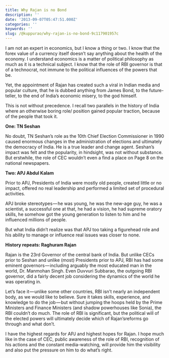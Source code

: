 ```yaml
---
title: Why Rajan is no Bond
description: ''
date: '2013-09-07T05:47:51.000Z'
categories: ''
keywords: ''
slug: /@kuppurao/why-rajan-is-no-bond-9c117901957c
---
```


I am not an expert in economics, but I know a thing or two. I know that the forex value of a currency itself doesn’t say anything about the health of the economy. I understand economics is a matter of political philosophy as much as it is a technical subject. I know that the role of RBI governor is that of a technocrat, not immune to the political influences of the powers that be.

Yet, the appointment of Rajan has created such a viral in Indian media and popular culture, that he is dubbed anything from James Bond, to the future-teller, to the end of India’s economic misery, to the god himself.

This is not without precedence. I recall two parallels in the history of India where an otherwise boring role/ position gained popular traction, because of the people that took it.

**One: TN Seshan**

No doubt, TN Seshan’s role as the 10th Chief Election Commissioner in 1990 caused enormous changes in the administration of elections and ultimately the democracy of India. He is a true leader and change agent. Seshan’s impact was felt and the popularity, in hindsight, was not without substance. But erstwhile, the role of CEC wouldn’t even a find a place on Page 8 on the national newspapers.

**Two: APJ Abdul Kalam**

Prior to APJ, Presidents of India were mostly old people, created little or no impact, offered no real leadership and performed a limited set of procedural activities.

APJ broke stereotypes — he was young, he was the new-age guy, he was a scientist, a successful one at that, he had a vision, he had supreme oratory skills, he somehow got the young generation to listen to him and he influenced millions of people.

But what India didn’t realize was that APJ too taking a figurehead role and his ability to manage or influence real issues was closer to none.

**History repeats: Raghuram Rajan**

Rajan is the 23rd Governor of the central bank of India. But unlike CECs prior to Seshan and unlike (most) Presidents prior to APJ, RBI has had some eminent governors — including arguably the most educated man in the world, Dr. Manmohan Singh. Even Duvvuri Subbarao, the outgoing RBI governor, did a fairly decent job considering the dynamics of the world he was operating in.

Let’s face it — unlike some other countries, RBI isn’t nearly an independent body, as we would like to believe. Sure it takes skills, experience, and knowledge to do the job — but without jumping the hoops held by the Prime Ministers and Finance Ministers (and shadow powerhouses like Sonia), the RBI couldn’t do much. The role of RBI is significant, but the political will of the elected powers will ultimately decide which of Rajan’sreforms go through and what don’t.

I have the highest regards for APJ and highest hopes for Rajan. I hope much like in the case of CEC, public awareness of the role of RBI, recognition of his actions and the constant media-watching, will provide him the visibility and also put the pressure on him to do what’s right.
